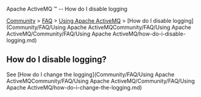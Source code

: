 Apache ActiveMQ ™ -- How do I disable logging 

[Community](community.md) > [FAQ](CommunityCommunity/Community/faq.md) > [Using Apache ActiveMQ](Community/FAQCommunity/FAQ/Community/FAQ/using-apache-activemq.md) > [How do I disable logging](Community/FAQ/Using Apache ActiveMQCommunity/FAQ/Using Apache ActiveMQ/Community/FAQ/Using Apache ActiveMQ/how-do-i-disable-logging.md)


How do I disable logging?
-------------------------

See [How do I change the logging](Community/FAQ/Using Apache ActiveMQCommunity/FAQ/Using Apache ActiveMQ/Community/FAQ/Using Apache ActiveMQ/how-do-i-change-the-logging.md)

